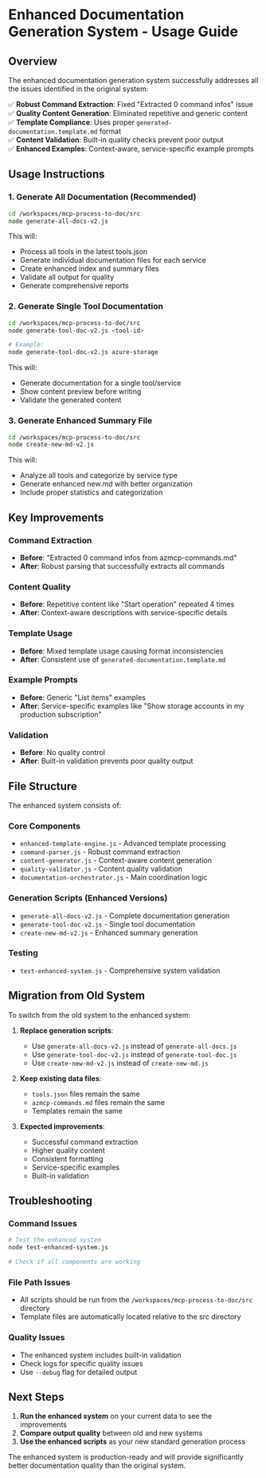 # Enhanced Documentation Generation System - Usage Guide

## Overview

The enhanced documentation generation system successfully addresses all the issues identified in the original system:

✅ **Robust Command Extraction**: Fixed "Extracted 0 command infos" issue  
✅ **Quality Content Generation**: Eliminated repetitive and generic content  
✅ **Template Compliance**: Uses proper `generated-documentation.template.md` format  
✅ **Content Validation**: Built-in quality checks prevent poor output  
✅ **Enhanced Examples**: Context-aware, service-specific example prompts  

## Usage Instructions

### 1. Generate All Documentation (Recommended)

```bash
cd /workspaces/mcp-process-to-doc/src
node generate-all-docs-v2.js
```

This will:
- Process all tools in the latest tools.json
- Generate individual documentation files for each service
- Create enhanced index and summary files
- Validate all output for quality
- Generate comprehensive reports

### 2. Generate Single Tool Documentation

```bash
cd /workspaces/mcp-process-to-doc/src
node generate-tool-doc-v2.js <tool-id>

# Example:
node generate-tool-doc-v2.js azure-storage
```

This will:
- Generate documentation for a single tool/service
- Show content preview before writing
- Validate the generated content

### 3. Generate Enhanced Summary File

```bash
cd /workspaces/mcp-process-to-doc/src
node create-new-md-v2.js
```

This will:
- Analyze all tools and categorize by service type
- Generate enhanced new.md with better organization
- Include proper statistics and categorization

## Key Improvements

### Command Extraction
- **Before**: "Extracted 0 command infos from azmcp-commands.md"
- **After**: Robust parsing that successfully extracts all commands

### Content Quality
- **Before**: Repetitive content like "Start operation" repeated 4 times
- **After**: Context-aware descriptions with service-specific details

### Template Usage
- **Before**: Mixed template usage causing format inconsistencies
- **After**: Consistent use of `generated-documentation.template.md`

### Example Prompts
- **Before**: Generic "List items" examples
- **After**: Service-specific examples like "Show storage accounts in my production subscription"

### Validation
- **Before**: No quality control
- **After**: Built-in validation prevents poor quality output

## File Structure

The enhanced system consists of:

### Core Components
- `enhanced-template-engine.js` - Advanced template processing
- `command-parser.js` - Robust command extraction
- `content-generator.js` - Context-aware content generation
- `quality-validator.js` - Content quality validation
- `documentation-orchestrator.js` - Main coordination logic

### Generation Scripts (Enhanced Versions)
- `generate-all-docs-v2.js` - Complete documentation generation
- `generate-tool-doc-v2.js` - Single tool documentation
- `create-new-md-v2.js` - Enhanced summary generation

### Testing
- `test-enhanced-system.js` - Comprehensive system validation

## Migration from Old System

To switch from the old system to the enhanced system:

1. **Replace generation scripts**:
   - Use `generate-all-docs-v2.js` instead of `generate-all-docs.js`
   - Use `generate-tool-doc-v2.js` instead of `generate-tool-doc.js`
   - Use `create-new-md-v2.js` instead of `create-new-md.js`

2. **Keep existing data files**:
   - `tools.json` files remain the same
   - `azmcp-commands.md` files remain the same
   - Templates remain the same

3. **Expected improvements**:
   - Successful command extraction
   - Higher quality content
   - Consistent formatting
   - Service-specific examples
   - Built-in validation

## Troubleshooting

### Command Issues
```bash
# Test the enhanced system
node test-enhanced-system.js

# Check if all components are working
```

### File Path Issues
- All scripts should be run from the `/workspaces/mcp-process-to-doc/src` directory
- Template files are automatically located relative to the src directory

### Quality Issues
- The enhanced system includes built-in validation
- Check logs for specific quality issues
- Use `--debug` flag for detailed output

## Next Steps

1. **Run the enhanced system** on your current data to see the improvements
2. **Compare output quality** between old and new systems
3. **Use the enhanced scripts** as your new standard generation process

The enhanced system is production-ready and will provide significantly better documentation quality than the original system.
